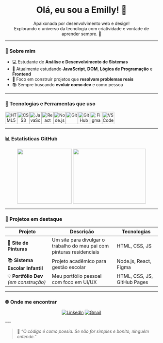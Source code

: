 <h1 align="center">Olá, eu sou a Emilly! 👋</h1>

<p align="center">
  Apaixonada por desenvolvimento web e design! <br>
  Explorando o universo da tecnologia com criatividade e vontade de aprender sempre. 🚀
</p>

---

### 📌 Sobre mim

- 💻 Estudante de **Análise e Desenvolvimento de Sistemas**
- 🌱 Atualmente estudando **JavaScript**, **DOM**, **Lógica de Programação** e **Frontend**
- 🎯 Foco em construir projetos que **resolvam problemas reais**
- 📚 Sempre buscando **evoluir como dev** e como pessoa

---

### 🚀 Tecnologias e Ferramentas que uso

<div align="center" style="display: flex; gap: 10; flex-wrap: wrap;">
  
<img src="https://cdn.jsdelivr.net/gh/devicons/devicon/icons/html5/html5-original.svg" height="40" alt="HTML5" />
<img src="https://cdn.jsdelivr.net/gh/devicons/devicon/icons/css3/css3-original.svg" height="40" alt="CSS3" />
<img src="https://cdn.jsdelivr.net/gh/devicons/devicon/icons/javascript/javascript-original.svg" height="40" alt="JavaScript" />
<img src="https://cdn.jsdelivr.net/gh/devicons/devicon/icons/react/react-original.svg" height="40" alt="React" />
<img src="https://cdn.jsdelivr.net/gh/devicons/devicon/icons/nodejs/nodejs-original.svg" height="40" alt="Node.js" />
<img src="https://cdn.jsdelivr.net/gh/devicons/devicon/icons/git/git-original.svg" height="40" alt="Git" />
<img src="https://cdn.jsdelivr.net/gh/devicons/devicon/icons/github/github-original.svg" height="40" alt="GitHub" />
<img src="https://cdn.jsdelivr.net/gh/devicons/devicon/icons/figma/figma-original.svg" height="40" alt="Figma" />
<img src="https://cdn.jsdelivr.net/gh/devicons/devicon/icons/vscode/vscode-original.svg" height="40" alt="VSCode" />

</div>

---

### 📊 Estatísticas GitHub

<div align="center">
  <img height="180em" src="https://github-readme-stats.vercel.app/api?username=leonidas-alt&show_icons=true&theme=tokyonight&title_color=bb9af7&icon_color=bb9af7&text_color=c0caf5&bg_color=1a1b26&locale=pt-br"/>
  <img height="180em" width="240em" src="https://github-readme-stats.vercel.app/api/top-langs/?username=leonidas-alt&layout=compact&theme=tokyonight&title_color=bb9af7&text_color=c0caf5&bg_color=1a1b26&locale=pt-br"/>
</div>

---

### 📁 Projetos em destaque

| Projeto | Descrição | Tecnologias |
|--------|------------|--------------|
| 🎨 **Site de Pinturas** | Um site para divulgar o trabalho do meu pai com pinturas residenciais | HTML, CSS, JS |
| 📚 **Sistema Escolar Infantil** | Projeto acadêmico para gestão escolar | Node.js, React, Figma |
| 💡 **Portfólio Dev** *(em construção)* | Meu portfólio pessoal com foco em UI/UX | HTML, CSS, JS, GitHub Pages |

---

### 🌐 Onde me encontrar

<div align="center">
  
[![LinkedIn](https://img.shields.io/badge/-LinkedIn-0e76a8?style=for-the-badge&logo=linkedin&logoColor=white)](https://www.linkedin.com/in/emilly-santos-a52198281/)
[![Gmail](https://img.shields.io/badge/-Email-D14836?style=for-the-badge&logo=gmail&logoColor=white)](mailto:emysant04@gmail.com)

</div> 
---

> 💬 *“O código é como poesia. Se não for simples e bonito, ninguém entende.”*


